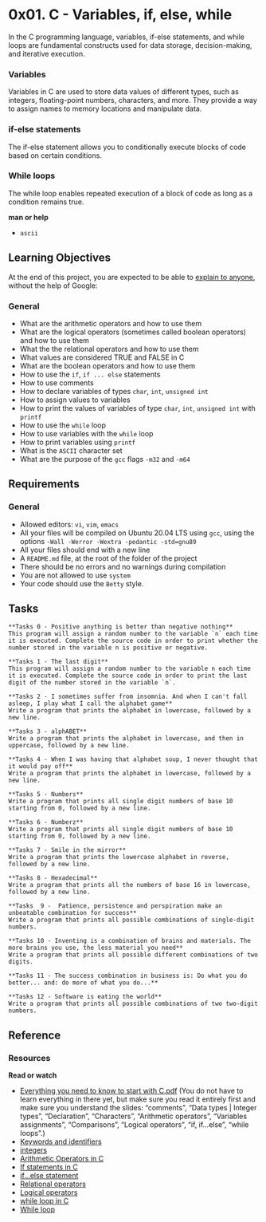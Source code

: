 # 0x01. C - Variables, if, else, while
In the C programming language, variables, if-else statements, and while loops are fundamental constructs used for data storage, decision-making, and iterative execution.

### Variables
Variables in C are used to store data values of different types, such as integers, floating-point numbers, characters, and more. They provide a way to assign names to memory locations and manipulate data. 
### if-else statements
The if-else statement allows you to conditionally execute blocks of code based on certain conditions.
### While loops
The while loop enables repeated execution of a block of code as long as a condition remains true.

**man or help**
 - `ascii`

## Learning Objectives
At the end of this project, you are expected to be able to [explain to anyone](https://fs.blog/feynman-learning-technique/?fbclid=IwAR2K5_BGPVo0QjJXkOIIqNsqcXK4lTskPWJvA0asKQIGtCPWaQBdKmj1Ztg), without the help of Google:

### General
 - What are the arithmetic operators and how to use them
 - What are the logical operators (sometimes called boolean operators) and how to use them
 - What the the relational operators and how to use them
 - What values are considered TRUE and FALSE in C
 - What are the boolean operators and how to use them
 - How to use the `if`, `if ... else` statements
 - How to use comments
 - How to declare variables of types `char`, `int`, `unsigned int`
 - How to assign values to variables
 - How to print the values of variables of type `char`, `int`, `unsigned int` with `printf`
 - How to use the `while` loop
 - How to use variables with the `while` loop
 - How to print variables using `printf`
 - What is the `ASCII` character set
 - What are the purpose of the `gcc` flags `-m32` and `-m64`

## Requirements
### General
 - Allowed editors: `vi`, `vim`, `emacs`
 - All your files will be compiled on Ubuntu 20.04 LTS using `gcc`, using the options `-Wall -Werror -Wextra -pedantic -std=gnu89`
 - All your files should end with a new line
 - A `README.md` file, at the root of the folder of the project
 - There should be no errors and no warnings during compilation
 - You are not allowed to use `system`
 - Your code should use the `Betty` style.

## Tasks
```
**Tasks 0 - Positive anything is better than negative nothing**
This program will assign a random number to the variable `n` each time it is executed. Complete the source code in order to print whether the number stored in the variable n is positive or negative.

**Tasks 1 - The last digit**
This program will assign a random number to the variable n each time it is executed. Complete the source code in order to print the last digit of the number stored in the variable `n`.

**Tasks 2 - I sometimes suffer from insomnia. And when I can't fall asleep, I play what I call the alphabet game**
Write a program that prints the alphabet in lowercase, followed by a new line.

**Tasks 3 - alphABET**
Write a program that prints the alphabet in lowercase, and then in uppercase, followed by a new line.

**Tasks 4 - When I was having that alphabet soup, I never thought that it would pay off**
Write a program that prints the alphabet in lowercase, followed by a new line.

**Tasks 5 - Numbers**
Write a program that prints all single digit numbers of base 10 starting from 0, followed by a new line.

**Tasks 6 - Numberz**
Write a program that prints all single digit numbers of base 10 starting from 0, followed by a new line.

**Tasks 7 - Smile in the mirror**
Write a program that prints the lowercase alphabet in reverse, followed by a new line.

**Tasks 8 - Hexadecimal**
Write a program that prints all the numbers of base 16 in lowercase, followed by a new line.

**Tasks  9 -  Patience, persistence and perspiration make an unbeatable combination for success** 
Write a program that prints all possible combinations of single-digit numbers.

**Tasks 10 - Inventing is a combination of brains and materials. The more brains you use, the less material you need**
Write a program that prints all possible different combinations of two digits.

**Tasks 11 - The success combination in business is: Do what you do better... and: do more of what you do...**

**Tasks 12 - Software is eating the world**
Write a program that prints all possible combinations of two two-digit numbers.

```


## Reference
### Resources
**Read or watch**
 - [Everything you need to know to start with C.pdf](https://s3.amazonaws.com/alx-intranet.hbtn.io/uploads/misc/2022/4/e0ccf91eec6b977a9e00ed384dc285df9c2772e3.pdf?X-Amz-Algorithm=AWS4-HMAC-SHA256&X-Amz-Credential=AKIARDDGGGOUSBVO6H7D%2F20230607%2Fus-east-1%2Fs3%2Faws4_request&X-Amz-Date=20230607T170650Z&X-Amz-Expires=86400&X-Amz-SignedHeaders=host&X-Amz-Signature=52f9330495bb5c6a87c1d3605edde8ddd616331c2ecb52ff4f02495b58acb651) (You do not have to learn everything in there yet, but make sure you read it entirely first and make sure you understand the slides: “comments”, “Data types | Integer types”, “Declaration”, “Characters”, “Arithmetic operators”, “Variables assignments”, “Comparisons”, “Logical operators”, “if, if…else”, “while loops”.)
 - [Keywords and identifiers](https://publications.gbdirect.co.uk//c_book/chapter2/keywords_and_identifiers.html)
 - [integers](https://publications.gbdirect.co.uk//c_book/chapter2/integral_types.html)
 - [Arithmetic Operators in C](https://www.tutorialspoint.com/cprogramming/c_arithmetic_operators.htm)
 - [If statements in C](https://www.cprogramming.com/tutorial/c/lesson2.html)
 - [if…else statement](https://www.tutorialspoint.com/cprogramming/if_else_statement_in_c.htm)
 - [Relational operators](https://www.tutorialspoint.com/cprogramming/c_relational_operators.htm)
 - [Logical operators](https://www.fresh2refresh.com/c-programming/c-operators-expressions/c-logical-operators/)
 - [while loop in C](https://www.tutorialspoint.com/cprogramming/c_while_loop.htm)
 - [While loop](https://www.youtube.com/watch?v=Ju1LYO9pkaI)
